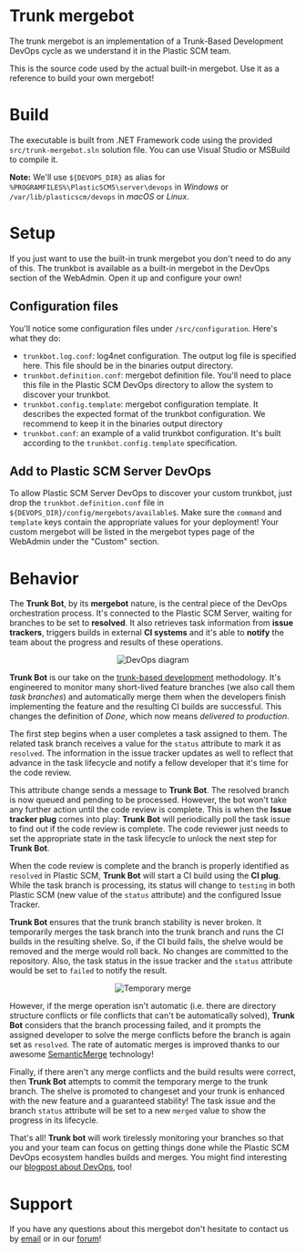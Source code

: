 # Trunk mergebot

The trunk mergebot is an implementation of a Trunk-Based Development DevOps cycle
as we understand it in the Plastic SCM team.

This is the source code used by the actual built-in mergebot. Use it as a reference
to build your own mergebot!

# Build
The executable is built from .NET Framework code using the provided `src/trunk-mergebot.sln`
solution file. You can use Visual Studio or MSBuild to compile it.

**Note:** We'll use `${DEVOPS_DIR}` as alias for `%PROGRAMFILES%\PlasticSCM5\server\devops`
in *Windows* or `/var/lib/plasticscm/devops` in *macOS* or *Linux*.

# Setup
If you just want to use the built-in trunk mergebot you don't need to do any of this.
The trunkbot is available as a built-in mergebot in the DevOps section of the WebAdmin.
Open it up and configure your own!

## Configuration files
You'll notice some configuration files under `/src/configuration`. Here's what they do:
* `trunkbot.log.conf`: log4net configuration. The output log file is specified here. This file should be in the binaries output directory.
* `trunkbot.definition.conf`: mergebot definition file. You'll need to place this file in the Plastic SCM DevOps directory to allow the system to discover your trunkbot.
* `trunkbot.config.template`: mergebot configuration template. It describes the expected format of the trunkbot configuration. We recommend to keep it in the binaries output directory
* `trunkbot.conf`: an example of a valid trunkbot configuration. It's built according to the `trunkbot.config.template` specification.

## Add to Plastic SCM Server DevOps
To allow Plastic SCM Server DevOps to discover your custom trunkbot, just drop 
the `trunkbot.definition.conf` file in `${DEVOPS_DIR}/config/mergebots/available$`.
Make sure the `command` and `template` keys contain the appropriate values for
your deployment! Your custom mergebot will be listed in the mergebot types page of
the WebAdmin under the "Custom" section.

# Behavior
The **Trunk Bot**, by its **mergebot** nature, is the central piece of the DevOps
orchestration process. It's connected to the Plastic SCM Server, waiting for branches
to be set to **resolved**. It also retrieves task information from **issue trackers**,
triggers builds in external **CI systems** and it's able to **notify** the team
about the progress and results of these operations.

<p align="center">
  <img alt="DevOps diagram" src="https://raw.githubusercontent.com/PlasticSCM/trunk-mergebot/master/doc/img/devops-diagram.png" />
</p>

**Trunk Bot** is our take on the [trunk-based development](https://trunkbaseddevelopment.com/)
methodology. It's engineered to monitor many short-lived feature branches (we also
call them *task branches*) and automatically merge them when the developers finish
implementing the feature and the resulting CI builds are successful. This changes
the definition of *Done*, which now means *delivered to production*.

The first step begins when a user completes a task assigned to them. The related
task branch receives a value for the `status` attribute to mark it as `resolved`.
The information in the issue tracker updates as well to reflect that advance in
the task lifecycle and notify a fellow developer that it's time for the code review.

This attribute change sends a message to **Trunk Bot**. The resolved branch is now
queued and pending to be processed. However, the bot won't take any further action
until the code review is complete. This is when the **Issue tracker plug** comes
into play: **Trunk Bot** will periodically poll the task issue to find out if the
code review is complete. The code reviewer just needs to set the appropriate state
in the task lifecycle to unlock the next step for **Trunk Bot**.

When the code review is complete and the branch is properly identified as `resolved`
in Plastic SCM, **Trunk Bot** will start a CI build using the **CI plug**. While
the task branch is processing, its status will change to `testing` in both Plastic
SCM (new value of the `status` attribute) and the configured Issue Tracker.

**Trunk Bot** ensures that the trunk branch stability is never broken. It temporarily
merges the task branch into the trunk branch and runs the CI builds in the resulting
shelve. So, if the CI build fails, the shelve would be removed and the merge would
roll back. No changes are committed to the repository. Also, the task status in the
issue tracker and the `status` attribute would be set to `failed` to notify the result.

<p align="center">
  <img alt="Temporary merge" src="https://raw.githubusercontent.com/PlasticSCM/trunk-mergebot/master/doc/img/temporary-merge.png" />
</p>

However, if the merge operation isn't automatic (i.e. there are directory structure
conflicts or file conflicts that can't be automatically solved), **Trunk Bot**
considers that the branch processing failed, and it prompts the assigned developer
to solve the merge conflicts before the branch is again set as `resolved`. The
rate of automatic merges is improved thanks to our awesome [SemanticMerge](https://www.semanticmerge.com/) technology!

Finally, if there aren't any merge conflicts and the build results were correct,
then **Trunk Bot** attempts to commit the temporary merge to the trunk branch.
The shelve is promoted to changeset and your trunk is enhanced with the new feature
and a guaranteed stability! The task issue and the branch `status` attribute will
be set to a new `merged` value to show the progress in its lifecycle.

That's all! **Trunk bot** will work tirelessly monitoring your branches so that
you and your team can focus on getting things done while the Plastic SCM DevOps
ecosystem handles builds and merges. You might find interesting our
[blogpost about DevOps](http://blog.plasticscm.com/2018/03/plasticscm-devops-primer.html), too!

# Support
If you have any questions about this mergebot don't hesitate to contact us by
[email](support@codicesoftware.com) or in our [forum](http://www.plasticscm.net)!

